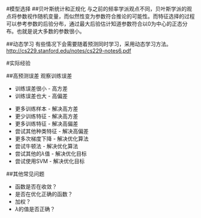 #模型选择
##贝叶斯统计和正规化
与之前的频率学派观点不同，贝叶斯学派的观点将参数视作随机变量，而似然性变为参数符合推论的可能性。而特征选择的过程可以参考参数的后验分布，通过最大后验估计知道参数符合以0为中心的正态分布。也就是说大多数的参数很小。

##动态学习
有些情况下会需要随着预测同时学习，采用动态学习方法。
<http://cs229.stanford.edu/notes/cs229-notes6.pdf>

#实际经验

##高预测误差
观察训练误差
* 训练误差很小 - 高方差
* 训练误差也大 - 高偏差

- 更多训练样本 - 解决高方差
- 更少训练特征 - 解决高方差
- 更多训练特征 - 解决高偏差
- 尝试其他种类特征 - 解决高偏差
- 更多次梯度下降 - 解决优化算法
- 尝试牛顿法 - 解决优化算法
- 尝试其他的$\lambda$值 - 解决优化目标
- 尝试使用SVM - 解决优化目标

##其他常见问题
* 函数是否在收敛？
* 是否在优化正确的函数？
* 加权？
* $\lambda$的值是否正确？
